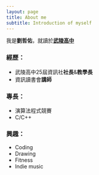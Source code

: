 ```yaml
---
layout: page
title: About me
subtitle: Introduction of myself
---
```


我是**劉哲佑**，就讀於[**武陵高中**](http://www.wlsh.tyc.edu.tw/)
### 經歷：

- 武陵高中25屆資訊社**社長**&**教學長**
- 資訊讀書會**講師**

### 專長：
- 演算法程式競賽
- C/C++

### 興趣：
- Coding
- Drawing
- Fitness
- Indie music

